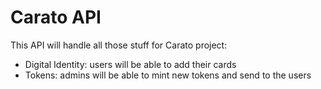 # Carato API

This API will handle all those stuff for Carato project:

- Digital Identity: users will be able to add their cards
- Tokens: admins will be able to mint new tokens and send to the users